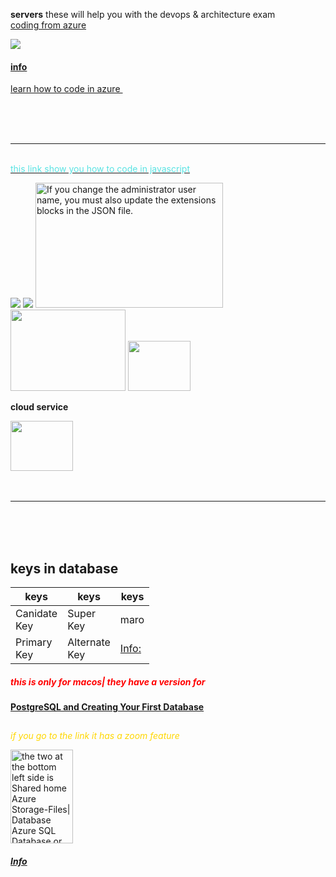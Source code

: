 __servers__
these will help you with the devops & architecture exam  
 <a href='https://docs.microsoft.com/en-us/azure/cosmos-db/serverless-computing-database' target='_blank'>coding from azure </a>
  
<!-- -->
[![](https://1valoz20c7b3s41ocwkpz13z-wpengine.netdna-ssl.com/wp-content/uploads/2020/07/Azure-Functions.png)](https://www.youtube.com/watch?v=iprndNsUeeg "azure functions is mainly for developers 204-203 code")

#### [info](https://docs.microsoft.com/en-us/azure/azure-functions/functions-bindings-sendgrid?tabs=csharp "in microsoft site: Azure/Functions sendgrid")
 
 
<!--How to work with Azure Cosmos DB and the JavaScript SDK | Azure Tips and Tricks
YouTube channel: Microsoft Azure
-->
<a  href="https://www.youtube.com/watch?v=0iElLmclS5s" title="">learn how to code in azure </a>
<img src="https://docs.microsoft.com/en-us/azure/cosmos-db/media/serverless-computing-database/cosmos-db-functions-financial-trigger.png" title="" width="" height="">

<br>
<br>
<br>
<hr>
<br>
<a href="" title="this text "><span style="color:#59e3e3">this link show you how to code in javascript</span></a>

<!--Create Azure Cosmos DB Functions Trigger (.NET) in 2 minutes!
YouTube Channel:Azure Cosmos DB
 -->
 [![](https://docs.microsoft.com/en-us/azure/cosmos-db/media/serverless-computing-database/cosmos-db-trigger-portal.png)](https://www.youtube.com/watch?v=VaAzqxutm34&t=27s "Time: 1:46 you can see at the bottom right sometimes you can code in c#.| in this video you can code and transfer files from visual studio code") 
[![](https://i0.wp.com/dougv.com/wp-content/uploads/2015/06/basic-azure-iaas-cloud-service.jpg?resize=285%2C257)]()
<img src="https://docs.microsoft.com/en-us/azure/architecture/reference-architectures/n-tier/images/n-tier-sql-server.png" title="If you change the administrator user name, you must also update the extensions blocks in the JSON file." width="300" height="200">
<img src="https://docs.microsoft.com/en-us/azure/azure-resource-manager/management/media/overview/consistent-management-layer.png" width="184" height="130">
<img src="" width="100" height="80">

__cloud service__
<!---->

<img src="https://i0.wp.com/dougv.com/wp-content/uploads/2015/06/basic-azure-iaas-cloud-service.jpg?resize=285%2C257" width='100' height="80">

</br>
</br>
</br>
<hr>
</br>
</br>
</br>

## keys in database

| keys | keys | keys |
| --- | --- | ---|
| Canidate<br>Key | Super<br>Key | maro |
| Primary<br>Key | Alternate<br>Key | [Info:]( "") |
<!--make sure to put a video here -->


##### <span style="color:red">this is only for macos| they have a version for </style>
#### <a href="https://www.youtube.com/watch?v=xaWlS9HtWYw" title="">PostgreSQL and Creating Your First Database </a>

<!--PostgreSQL Tutorial For Beginners | Learn PostgreSQL | Introduction to PostgreSQL | Edureka
YouTube Channel edureka!
-->
## [](https://www.youtube.com/watch?v=-VO7YjQeG6Y "")

<span style="color:gold">*if you go to the link it has a zoom feature*</span>

<img src="https://confluence.atlassian.com/enterprise/files/969535580/969535581/5/1583201416646/azure-architecture-confluence.png" title="the two at the bottom left side is Shared home Azure Storage-Files| Database Azure SQL Database or Azure PostgreSQL|at the top to the left is Bastion host| i have a video for this" width="100" height="150">

<!--confluence.atlassian.com -->
##### [Info](https://confluence.atlassian.com/doc/getting-started-with-confluence-data-center-on-azure-937176452.html "learn little more of diagrams of SQL")
